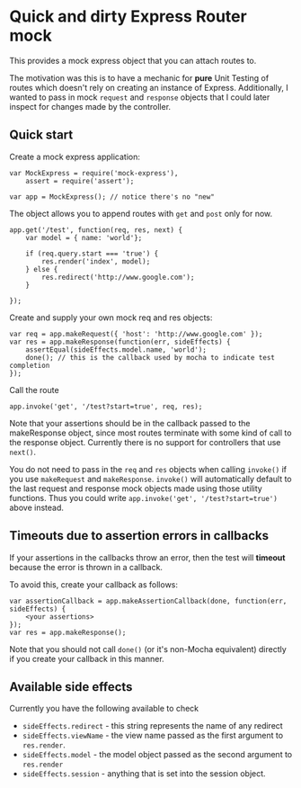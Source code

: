 # Quick and dirty Express Router mock

This provides a mock express object that you can attach routes to. 

The motivation was this is to have a mechanic for **pure** Unit Testing of routes which doesn't rely on creating an instance of Express. Additionally, I wanted to pass in mock `request` and `response` objects that I could later inspect for changes made by the controller.

## Quick start

Create a mock express application:

	var MockExpress = require('mock-express'),
		assert = require('assert');

	var app = MockExpress(); // notice there's no "new"

The object allows you to append routes with `get` and `post` only for now.

	app.get('/test', function(req, res, next) {
		var model = { name: 'world'};

		if (req.query.start === 'true') {
			res.render('index', model);
		} else {
			res.redirect('http://www.google.com');
		}
		
	});

Create and supply your own mock req and res objects:

	var req = app.makeRequest({ 'host': 'http://www.google.com' });
	var res = app.makeResponse(function(err, sideEffects) {
		assertEqual(sideEffects.model.name, 'world');
		done(); // this is the callback used by mocha to indicate test completion
	});

Call the route

	app.invoke('get', '/test?start=true', req, res);

Note that your assertions should be in the callback passed to the makeResponse object, since most routes terminate with some kind of call to the response object. Currently there is no support for controllers that use `next()`.

You do not need to pass in the `req` and `res` objects when calling `invoke()` if you use `makeRequest` and `makeResponse`. `invoke()` will automatically default to the last request and response mock objects made using those utility functions. Thus you could write `app.invoke('get', '/test?start=true')` above instead.

## Timeouts due to assertion errors in callbacks

If your assertions in the callbacks throw an error, then the test will **timeout** because the error is thrown in a callback.

To avoid this, create your callback as follows:

	var assertionCallback = app.makeAssertionCallback(done, function(err, sideEffects) {
		<your assertions>
	});
	var res = app.makeResponse();

Note that you should not call `done()` (or it's non-Mocha equivalent) directly if you create your callback in this manner.

## Available side effects

Currently you have the following available to check

* `sideEffects.redirect` - this string represents the name of any redirect
* `sideEffects.viewName` - the view name passed as the first argument to `res.render`.
* `sideEffects.model` - the model object passed as the second argument to `res.render`
* `sideEffects.session` - anything that is set into the session object.